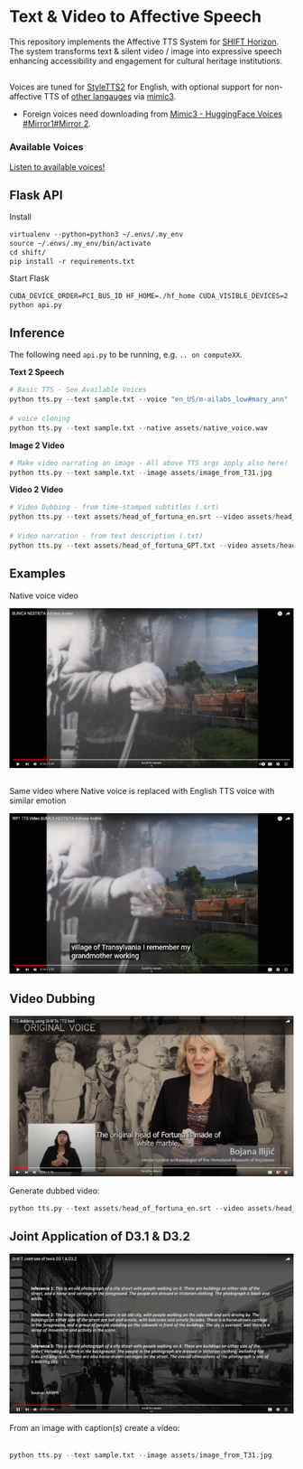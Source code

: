 # Text & Video to Affective Speech

This repository implements the Affective TTS System for [SHIFT Horizon](https://shift-europe.eu/). The system transforms text & silent video / image into expressive speech enhancing accessibility and engagement for cultural heritage institutions.

##

Voices are tuned for [StyleTTS2](https://github.com/yl4579/StyleTTS2)
for English, with optional support for non-affective TTS of [other langauges](https://github.com/MycroftAI/mimic3-voices) via [mimic3](https://pypi.org/project/mycroft-mimic3-tts/).
  - Foreign voices need downloading from [Mimic3 - HuggingFace Voices #Mirror1](https://github.com/MycroftAI/mimic3-voices)[#Mirror 2](https://huggingface.co/mukowaty/mimic3-voices/tree/main/voices).

### Available Voices

<a href="https://audeering.github.io/shift/">Listen to available voices!</a>

## Flask API

Install

```
virtualenv --python=python3 ~/.envs/.my_env
source ~/.envs/.my_env/bin/activate
cd shift/
pip install -r requirements.txt
```

Start Flask

```
CUDA_DEVICE_ORDER=PCI_BUS_ID HF_HOME=./hf_home CUDA_VISIBLE_DEVICES=2 python api.py
```

## Inference

The following need `api.py` to be running, e.g. `.. on computeXX`. 

**Text 2 Speech**

```python
# Basic TTS - See Available Voices
python tts.py --text sample.txt --voice "en_US/m-ailabs_low#mary_ann" --affective

# voice cloning
python tts.py --text sample.txt --native assets/native_voice.wav
```

**Image 2 Video**

```python
# Make video narrating an image - All above TTS args apply also here!
python tts.py --text sample.txt --image assets/image_from_T31.jpg
```

**Video 2 Video**

```python
# Video Dubbing - from time-stamped subtitles (.srt)
python tts.py --text assets/head_of_fortuna_en.srt --video assets/head_of_fortuna.mp4

# Video narration - from text description (.txt)
python tts.py --text assets/head_of_fortuna_GPT.txt --video assets/head_of_fortuna.mp4
```

## Examples

Native voice video

[![Native voice ANBPR video](assets/native_video_thumb.png)](https://www.youtube.com/watch?v=tmo2UbKYAqc)

##

Same video where Native voice is replaced with English TTS voice with similar emotion


[![Same video w. Native voice replaced with English TTS](assets/tts_video_thumb.png)](https://www.youtube.com/watch?v=geI1Vqn4QpY)


## Video Dubbing

[![Review demo SHIFT](assets/review_demo_thumb.png)](https://www.youtube.com/watch?v=bpt7rOBENcQ)

Generate dubbed video:


```python
python tts.py --text assets/head_of_fortuna_en.srt --video assets/head_of_fortuna.mp4

```


## Joint Application of D3.1 & D3.2

[![Captions To Video](assets/caption_to_video_thumb.png)](https://youtu.be/wWC8DpOKVvQ)

From an image with caption(s) create a video:

```python

python tts.py --text sample.txt --image assets/image_from_T31.jpg
```
